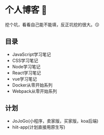 # 个人博客 🚩
挖个坑，看看自己能不能填，反正坑挖的很大。😗
## 目录
- JavaScript学习笔记
- CSS学习笔记
- Node学习笔记
- React学习笔记
- vue学习笔记
- Docker从零开始系列
- Webpack从零开始系列

## 计划
- JoJoGo(小程序，卖家版，买家版，koa后端)
- hiit-app(计划直接用原生写)
